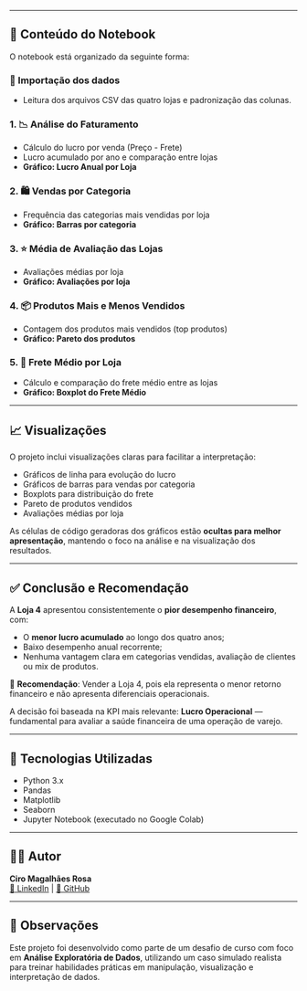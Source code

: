 
---

## 📑 Conteúdo do Notebook

O notebook está organizado da seguinte forma:

### 🔽 Importação dos dados
- Leitura dos arquivos CSV das quatro lojas e padronização das colunas.

### 1. 📉 Análise do Faturamento
- Cálculo do lucro por venda (Preço - Frete)
- Lucro acumulado por ano e comparação entre lojas
- **Gráfico: Lucro Anual por Loja**

### 2. 🛍️ Vendas por Categoria
- Frequência das categorias mais vendidas por loja
- **Gráfico: Barras por categoria**

### 3. ⭐ Média de Avaliação das Lojas
- Avaliações médias por loja
- **Gráfico: Avaliações por loja**

### 4. 📦 Produtos Mais e Menos Vendidos
- Contagem dos produtos mais vendidos (top produtos)
- **Gráfico: Pareto dos produtos**

### 5. 🚚 Frete Médio por Loja
- Cálculo e comparação do frete médio entre as lojas
- **Gráfico: Boxplot do Frete Médio**

---

## 📈 Visualizações

O projeto inclui visualizações claras para facilitar a interpretação:

- Gráficos de linha para evolução do lucro
- Gráficos de barras para vendas por categoria
- Boxplots para distribuição do frete
- Pareto de produtos vendidos
- Avaliações médias por loja

As células de código geradoras dos gráficos estão **ocultas para melhor apresentação**, mantendo o foco na análise e na visualização dos resultados.

---

## ✅ Conclusão e Recomendação

A **Loja 4** apresentou consistentemente o **pior desempenho financeiro**, com:

- O **menor lucro acumulado** ao longo dos quatro anos;
- Baixo desempenho anual recorrente;
- Nenhuma vantagem clara em categorias vendidas, avaliação de clientes ou mix de produtos.

🔎 **Recomendação**: Vender a Loja 4, pois ela representa o menor retorno financeiro e não apresenta diferenciais operacionais.

A decisão foi baseada na KPI mais relevante: **Lucro Operacional** — fundamental para avaliar a saúde financeira de uma operação de varejo.

---

## 🧪 Tecnologias Utilizadas

- Python 3.x
- Pandas
- Matplotlib
- Seaborn
- Jupyter Notebook (executado no Google Colab)

---

## 👨‍💻 Autor

**Ciro Magalhães Rosa**  
[🔗 LinkedIn](https://www.linkedin.com/in/ciroanalistadedados/) | [🐙 GitHub](https://github.com/ciromrosa)

---

## 📌 Observações

Este projeto foi desenvolvido como parte de um desafio de curso com foco em **Análise Exploratória de Dados**, utilizando um caso simulado realista para treinar habilidades práticas em manipulação, visualização e interpretação de dados.
